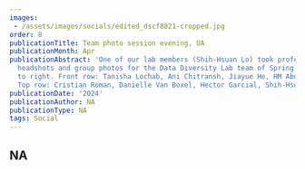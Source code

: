 ```yaml
---
images:   
 - /assets/images/socials/edited_dscf8821-cropped.jpg
order: 8
publicationTitle: Team photo session evening, UA
publicationMonth: Apr
publicationAbstract: 'One of our lab members (Shih-Hsuan Lo) took professional level
  headshots and group photos for the Data Diversity Lab team of Spring 2024! Left
  to right. Front row: Tanisha Lochab, Ani Chitransh, Jiayue He, HM Abdul Fattah.
  Top row: Cristian Roman, Danielle Van Boxel, Hector Garcial, Shih-Hsuan Lo.'
publicationDate: '2024'
publicationAuthor: NA
publicationType: NA
tags: Social
---
```


NA
---

